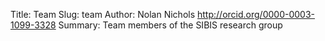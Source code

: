 Title: Team
Slug: team
Author: Nolan Nichols <http://orcid.org/0000-0003-1099-3328>
Summary: Team members of the SIBIS research group
